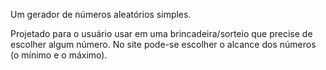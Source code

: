 Um gerador de números aleatórios simples.

Projetado para o usuário usar em uma brincadeira/sorteio que precise de  escolher algum número. No site pode-se escolher o alcance dos números (o mínimo e o máximo).
